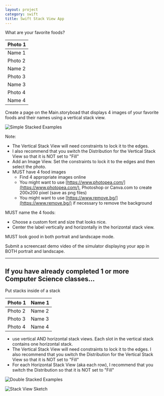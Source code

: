 ```yaml
---
layout: project
category: swift
title: Swift Stack View App
---
```


What are your favorite foods?

| Photo 1 |
|---------|
| Name 1  |
| Photo 2 |
| Name 2  |
| Photo 3 |
| Name 3  |
| Photo 4 |
| Name 4  |


Create a page on the Main.storyboad that displays 4 images of your favorite foods and their names using a vertical stack view.

![Simple Stacked Examples](https://bradleycodeu.github.io/gdad/swift/SwiftStackViewApp/SimpleStack.png)

Note: 
- The Vertical Stack View will need constraints to lock it to the edges. 
- I also recommend that you switch the Distribution for the Vertical Stack View so that it is NOT set to "Fill"
- Add an Image View. Set the constraints to lock it to the edges and then select the photo.
- MUST have 4 food images
    - Find 4 appropriate images online
    - You might want to use [https://www.photopea.com/](https://www.photopea.com/), Photoshop or Canva.com to create 200x200 pixel (save as png files)
    - You might want to use [https://www.remove.bg/](https://www.remove.bg/) if necessary to remove the background


MUST name the 4 foods:

- Choose a custom font and size that looks nice.
- Center the label vertically and horizontally in the horizontal stack view.

MUST look good in both portrait and landscape mode.

Submit a screencast demo video of the simulator displaying your app in BOTH portrait and landscape.


<hr>

## If you have already completed 1 or more Computer Science classes...

Put stacks inside of a stack

| Photo 1 | Name 1  |
|---------|---------|
| Photo 2 | Name 2  |
| Photo 3 | Name 3  |
| Photo 4 | Name 4  |

- use vertical AND horizontal stack views. Each slot in the vertical stack contains one horizontal stack.
- The Vertical Stack View will need constraints to lock it to the edges. I also recommend that you switch the Distribution for the Vertical Stack View so that it is NOT set to "Fill"
- For each Horizontal Stack View (aka each row), I recommend that you switch the Distribution so that it is NOT set to "Fill"

![Double Stacked Examples](https://bradleycodeu.github.io/gdad/swift/SwiftStackViewApp/DoubleStackedExamples.png)

![Stack View Sketch](https://bradleycodeu.github.io/gdad/swift/img/stackViewSketch.png)